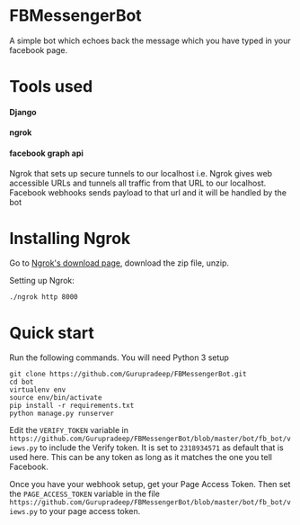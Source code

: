 # FBMessengerBot

A simple bot which echoes back the message which you have typed in your facebook page.

# Tools used 
#### Django
#### ngrok
#### facebook graph api

Ngrok that sets up secure tunnels to our localhost i.e. Ngrok gives web accessible URLs and tunnels all traffic from that URL to our localhost. Facebook webhooks sends payload to that url and it will be handled by the bot

# Installing Ngrok
Go to [Ngrok's download page](https://ngrok.com/), download the zip file, unzip. 

Setting up Ngrok:

    ./ngrok http 8000

# Quick start

Run the following commands. You will need Python 3 setup

    git clone https://github.com/Gurupradeep/FBMessengerBot.git
    cd bot
    virtualenv env
    source env/bin/activate
    pip install -r requirements.txt
    python manage.py runserver

Edit the `VERIFY_TOKEN` variable in `https://github.com/Gurupradeep/FBMessengerBot/blob/master/bot/fb_bot/views.py` to include the Verify token.
It is set to `2318934571` as default that is used here. This can be any token as long as it matches the one you tell Facebook.

Once you have your webhook setup, get your Page Access Token. Then set the `PAGE_ACCESS_TOKEN` variable in the file `https://github.com/Gurupradeep/FBMessengerBot/blob/master/bot/fb_bot/views.py` to your page access token. 
